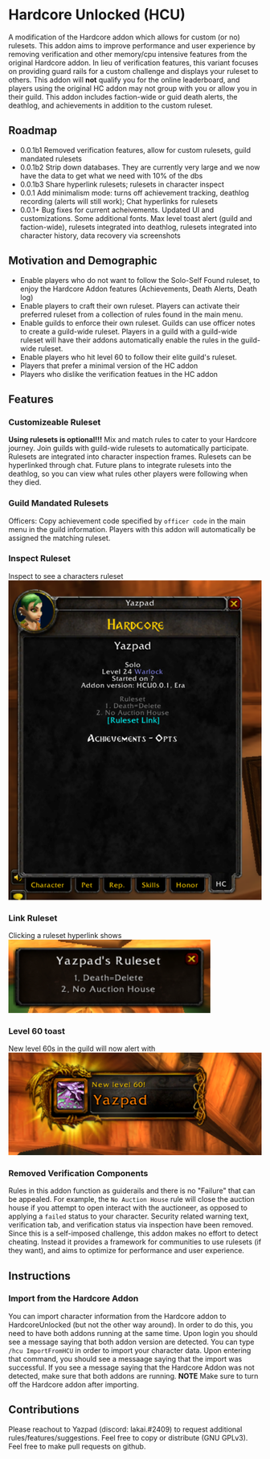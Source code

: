 # Hardcore Unlocked (HCU)
A modification of the Hardcore addon which allows for custom (or no) rulesets.  This addon aims to improve performance and user experience by removing verification and other memory/cpu intensive features from the original Hardcore addon.  In lieu of verification features, this variant focuses on providing guard rails for a custom challenge and displays your ruleset to others. This addon will __not__ qualify you for the online leaderboard, and players using the original HC addon may not group with you or allow you in their guild. This addon includes faction-wide or guid death alerts, the deathlog, and achievements in addition to the custom ruleset.

## Roadmap
- 0.0.1b1 Removed verification features, allow for custom rulesets, guild mandated rulesets
- 0.0.1b2 Strip down databases.  They are currently very large and we now have the data to get what we need with 10% of the dbs
- 0.0.1b3 Share hyperlink rulesets; rulesets in character inspect
- 0.0.1  Add minimalism mode: turns off achievement tracking, deathlog recording (alerts will still work); Chat hyperlinks for rulesets
- 0.0.1+ Bug fixes for current acheivements.  Updated UI and customizations. Some additional fonts. Max level toast alert (guild and faction-wide), rulesets integrated into deathlog, rulesets integrated into character history, data recovery via screenshots

## Motivation and Demographic
- Enable players who do not want to follow the Solo-Self Found ruleset, to enjoy the Hardcore Addon features (Achievements, Death Alerts, Death log)
- Enable players to craft their own ruleset.  Players can activate their preferred ruleset from a collection of rules found in the main menu.
- Enable guilds to enforce their own ruleset.  Guilds can use officer notes to create a guild-wide ruleset.  Players in a guild with a guild-wide ruleset will have their addons automatically enable the rules in the guild-wide ruleset.
- Enable players who hit level 60 to follow their elite guild's ruleset.
- Players that prefer a minimal version of the HC addon
- Players who dislike the verification featues in the HC addon


## Features

### Customizeable Ruleset
**Using rulesets is optional!!!** Mix and match rules to cater to your Hardcore journey.  Join guilds with guild-wide rulesets to automatically participate.  Rulesets are integrated into character inspection frames. Rulesets can be hyperlinked through chat.  Future plans to integrate rulesets into the deathlog, so you can view what rules other players were following when they died.

### Guild Mandated Rulesets
Officers: Copy achievement code specified by `officer code` in the main menu in the guild information.  Players with this addon will automatically be assigned the matching ruleset.

### Inspect Ruleset
Inspect to see a characters ruleset ![ruleset](git_images/inspecthcu.png)

### Link Ruleset
Clicking a ruleset hyperlink shows ![ruleset](git_images/itemrefhcu.png)

### Level 60 toast
New level 60s in the guild will now alert with ![ruleset](git_images/level60toast.png)

### Removed Verification Components
Rules in this addon function as guiderails and there is no "Failure" that can be appealed.  For example, the `No Auction House` rule will close the auction house if you attempt to open interact with the auctioneer, as opposed to applying a `failed` status to your character.  Security related warning text, verification tab, and verification status via inspection have been removed.  Since this is a self-imposed challenge, this addon makes no effort to detect cheating. Instead it provides a framework for communities to use rulesets (if they want), and aims to optimize for performance and user experience.

## Instructions
### Import from the Hardcore Addon
You can import character information from the Hardcore addon to HardcoreUnlocked (but not the other way around).  In order to do this, you need to have both addons running at the same time.  Upon login you should see a message saying that both addon version are detected.  You can type `/hcu ImportFromHCU` in order to import your character data.  Upon entering that command, you should see a messaage saying that the import was successful.  If you see a message saying that the Hardcore Addon was not detected, make sure that both addons are running.  **NOTE** Make sure to turn off the Hardcore addon after importing.

## Contributions

Please reachout to Yazpad (discord: lakai.#2409) to request additional rules/features/suggestions.  Feel free to copy or distribute (GNU GPLv3).  Feel free to make pull requests on github.
